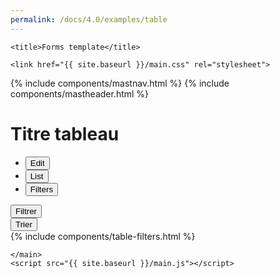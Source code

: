 ```yaml
---
permalink: /docs/4.0/examples/table
---
```


<html lang="en">
  <head>
    <meta charset="utf-8">
    <meta name="viewport" content="width=device-width, initial-scale=1, shrink-to-fit=no">
    <meta name="description" content="">
    <meta name="author" content="">

    <title>Forms template</title>

    <link href="{{ site.baseurl }}/main.css" rel="stylesheet">
  </head>
  <body>
    {% include components/mastnav.html %}
    {% include components/mastheader.html %}
    <div class="actionbar">
      <div class="actionbar-head">
        <h1 class="mb-0">Titre tableau</h1>
        <ul class="toolbar mb-0 d-none d-md-flex">
          <li class="toolbar-item">
            <button class="btn btn-sm btn-transparent btn-color-gray toolbar-item-spacing">
              <span class="sr-only">Edit</span>
              <i class="icons-edit icon-size-1x25"></i>
            </button>
          </li>
          <li class="toolbar-item">
            <button class="btn btn-sm btn-transparent btn-color-gray toolbar-item-spacing">
              <span class="sr-only">List</span>
              <i class="icons-liste icon-size-1x25"></i>
            </button>
          </li>
          <li class="toolbar-item">
            <button class="btn btn-sm btn-transparent btn-color-gray toolbar-item-spacing" data-component="state" data-state="active" data-behaviour="toggle" data-target="#collapseFiltersMenu">
              <span class="sr-only">Filters</span>
              <i class="icons-filters icon-size-1x25"></i>
            </button>
          </li>
        </ul>
      </div>
    </div>
    <div class="subactionbars">
      <div class="toolbar w-100">
        <div class="w-50 toolbar-item separator-gray-200">
          <button type="button" class="btn btn-block btn-link justify-content-center btn-color-gray" data-component="state" data-state="active" data-behaviour="toggle" data-target="#collapseFiltersMenu">Filtrer</button>
        </div>
        <div class="w-50 toolbar-item separator-gray-200 w-50">
          <button type="button" class="btn btn-block btn-link justify-content-center btn-color-gray">Trier</button>
        </div>
      </div>
    </div>
    {% include components/table-filters.html %}
    <main div class="mastcontainer mastcontainer-lg">

    </main>
    <script src="{{ site.baseurl }}/main.js"></script>
  </body>
</html>
